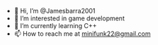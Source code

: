 - 👋 Hi, I’m @Jamesbarra2001
- 👀 I’m interested in game development
- 🌱 I’m currently learning C++
- 📫 How to reach me at minifunk22@gmail.com
